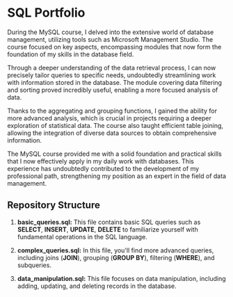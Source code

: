 # SQL Portfolio

During the MySQL course, I delved into the extensive world of database management, utilizing tools such as Microsoft Management Studio. The course focused on key aspects, encompassing modules that now form the foundation of my skills in the database field.

Through a deeper understanding of the data retrieval process, I can now precisely tailor queries to specific needs, undoubtedly streamlining work with information stored in the database. The module covering data filtering and sorting proved incredibly useful, enabling a more focused analysis of data.

Thanks to the aggregating and grouping functions, I gained the ability for more advanced analysis, which is crucial in projects requiring a deeper exploration of statistical data. The course also taught efficient table joining, allowing the integration of diverse data sources to obtain comprehensive information.

The MySQL course provided me with a solid foundation and practical skills that I now effectively apply in my daily work with databases. This experience has undoubtedly contributed to the development of my professional path, strengthening my position as an expert in the field of data management.

## Repository Structure

1. **basic_queries.sql:** This file contains basic SQL queries such as **SELECT**, **INSERT**, **UPDATE**, **DELETE** to familiarize yourself with fundamental operations in the SQL language.

2. **complex_queries.sql:** In this file, you'll find more advanced queries, including joins (**JOIN**), grouping (**GROUP BY**), filtering (**WHERE**), and subqueries.

3. **data_manipulation.sql:** This file focuses on data manipulation, including adding, updating, and deleting records in the database.
